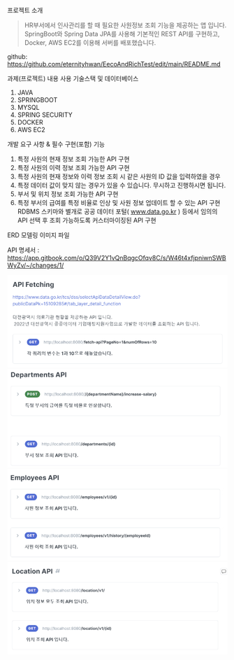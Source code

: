 프로젝트 소개

> HR부서에서 인사관리를 할 때 필요한 사원정보 조회 기능을 제공하는 앱 입니다.
> SpringBoot와 Spring Data JPA를 사용해 기본적인 REST API를 구현하고,
> Docker, AWS EC2를 이용해 서버를 배포했습니다.
 
github: https://github.com/eternityhwan/EecoAndRichTest/edit/main/README.md


과제(프로젝트) 내용
사용 기술스택 및 데이터베이스
1. JAVA
2. SPRINGBOOT
3. MYSQL
4. SPRING SECURITY
5. DOCKER
6. AWS EC2

개발 요구 사항 & 필수 구현(포함) 기능
1. 특정 사원의 현재 정보 조회 가능한 API 구현
2. 특정 사원의 이력 정보 조회 가능한 API 구현
3. 특정 사원의 현재 정보와 이력 정보 조회 시 같은 사원의 ID 값을 입력하였을 경우
4. 특정 데이터 값이 맞지 않는 경우가 있을 수 있습니다. 무시하고 진행하시면 됩니다.
5. 부서 및 위치 정보 조회 가능한 API 구현
6. 특정 부서의 급여를 특정 비율로 인상 및 사원 정보 업데이트 할 수 있는 API 구현
   RDBMS 스키마와 별개로 공공 데이터 포털( www.data.go.kr ) 등에서 임의의 API 선택 후 조회 가능하도록 커스터마이징된 API 구현

ERD 모델링 이미지 파일

API 명세서 :
https://app.gitbook.com/o/Q39V2Y1vQnBqgcOfqv8C/s/W46t4xfjpniwnSWBWyZv/~/changes/1/

![API IMAGE1](IMAGES/API1.png)
![API IMAGE2](IMAGES/API2.png)
![API IMAGE3](IMAGES/API3.png)
![API IMAGE4](IMAGES/API4.png)



